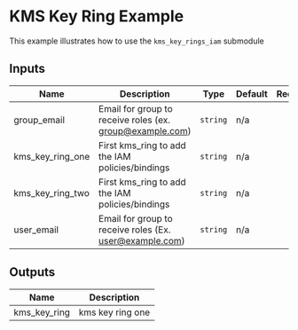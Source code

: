 # KMS Key Ring Example

This example illustrates how to use the `kms_key_rings_iam` submodule

<!-- BEGINNING OF PRE-COMMIT-TERRAFORM DOCS HOOK -->
## Inputs

| Name | Description | Type | Default | Required |
|------|-------------|------|---------|:--------:|
| group\_email | Email for group to receive roles (ex. group@example.com) | `string` | n/a | yes |
| kms\_key\_ring\_one | First kms\_ring to add the IAM policies/bindings | `string` | n/a | yes |
| kms\_key\_ring\_two | First kms\_ring to add the IAM policies/bindings | `string` | n/a | yes |
| user\_email | Email for group to receive roles (Ex. user@example.com) | `string` | n/a | yes |

## Outputs

| Name | Description |
|------|-------------|
| kms\_key\_ring | kms key ring one |

<!-- END OF PRE-COMMIT-TERRAFORM DOCS HOOK -->
